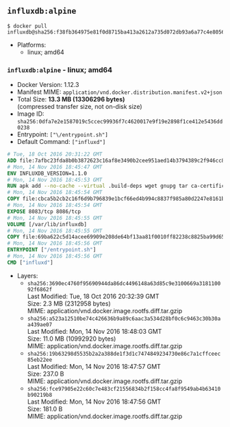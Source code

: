 ## `influxdb:alpine`

```console
$ docker pull influxdb@sha256:f38fb364975e81f0d8715ba413a2612a735d072db93a6a77c4e8056b7581bc84
```

-	Platforms:
	-	linux; amd64

### `influxdb:alpine` - linux; amd64

-	Docker Version: 1.12.3
-	Manifest MIME: `application/vnd.docker.distribution.manifest.v2+json`
-	Total Size: **13.3 MB (13306296 bytes)**  
	(compressed transfer size, not on-disk size)
-	Image ID: `sha256:0dfa7e2e1587019c5ccec99936f7c4620017e9f19e2898f1ce412e5436dd0238`
-	Entrypoint: `["\/entrypoint.sh"]`
-	Default Command: `["influxd"]`

```dockerfile
# Tue, 18 Oct 2016 20:31:22 GMT
ADD file:7afbc23fda8b0b3872623c16af8e3490b2cee951aed14b3794389c2f946cc8c7 in / 
# Mon, 14 Nov 2016 18:45:47 GMT
ENV INFLUXDB_VERSION=1.1.0
# Mon, 14 Nov 2016 18:45:53 GMT
RUN apk add --no-cache --virtual .build-deps wget gnupg tar ca-certificates &&     update-ca-certificates &&     gpg --keyserver hkp://ha.pool.sks-keyservers.net         --recv-keys 05CE15085FC09D18E99EFB22684A14CF2582E0C5 &&     wget -q https://dl.influxdata.com/influxdb/releases/influxdb-${INFLUXDB_VERSION}-static_linux_amd64.tar.gz.asc &&     wget -q https://dl.influxdata.com/influxdb/releases/influxdb-${INFLUXDB_VERSION}-static_linux_amd64.tar.gz &&     gpg --batch --verify influxdb-${INFLUXDB_VERSION}-static_linux_amd64.tar.gz.asc influxdb-${INFLUXDB_VERSION}-static_linux_amd64.tar.gz &&     mkdir -p /usr/src &&     tar -C /usr/src -xzf influxdb-${INFLUXDB_VERSION}-static_linux_amd64.tar.gz &&     rm -f /usr/src/influxdb-*/influxdb.conf &&     chmod +x /usr/src/influxdb-*/* &&     cp -a /usr/src/influxdb-*/* /usr/bin/ &&     rm -rf *.tar.gz* /usr/src /root/.gnupg &&     apk del .build-deps
# Mon, 14 Nov 2016 18:45:54 GMT
COPY file:cbca5b2cb2c16f6d9b796839e1bcf66ed4b994c8837f985a80d2247e8161bcc7 in /etc/influxdb/influxdb.conf 
# Mon, 14 Nov 2016 18:45:54 GMT
EXPOSE 8083/tcp 8086/tcp
# Mon, 14 Nov 2016 18:45:55 GMT
VOLUME [/var/lib/influxdb]
# Mon, 14 Nov 2016 18:45:55 GMT
COPY file:69ba622c5d14acee69909e208de64bf13aa81f0010ff82238c8825ba99d65290 in /entrypoint.sh 
# Mon, 14 Nov 2016 18:45:56 GMT
ENTRYPOINT ["/entrypoint.sh"]
# Mon, 14 Nov 2016 18:45:56 GMT
CMD ["influxd"]
```

-	Layers:
	-	`sha256:3690ec4760f95690944da86dc4496148a63d85c9e3100669a318110092f6862f`  
		Last Modified: Tue, 18 Oct 2016 20:32:39 GMT  
		Size: 2.3 MB (2312958 bytes)  
		MIME: application/vnd.docker.image.rootfs.diff.tar.gzip
	-	`sha256:a523a12510be74c426636b9a89c6aac3a534d28bf0c6c9463c30b30aa439ae07`  
		Last Modified: Mon, 14 Nov 2016 18:48:03 GMT  
		Size: 11.0 MB (10992920 bytes)  
		MIME: application/vnd.docker.image.rootfs.diff.tar.gzip
	-	`sha256:19b63298d5535b2a2a388de1f3d1c7474849234730e86c7a1cffceec85eb22ee`  
		Last Modified: Mon, 14 Nov 2016 18:47:57 GMT  
		Size: 237.0 B  
		MIME: application/vnd.docker.image.rootfs.diff.tar.gzip
	-	`sha256:fce97905e22c60c7e483cf21556834b2f158cc4fa8f9549ab4b63410b90219b8`  
		Last Modified: Mon, 14 Nov 2016 18:47:56 GMT  
		Size: 181.0 B  
		MIME: application/vnd.docker.image.rootfs.diff.tar.gzip
